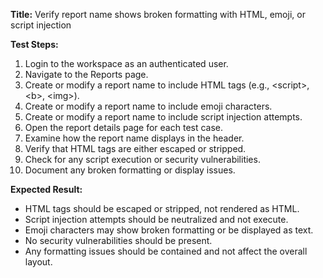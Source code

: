 **Title:** Verify report name shows broken formatting with HTML, emoji, or script injection

**Test Steps:**
1. Login to the workspace as an authenticated user.
2. Navigate to the Reports page.
3. Create or modify a report name to include HTML tags (e.g., &lt;script&gt;, &lt;b&gt;, &lt;img&gt;).
4. Create or modify a report name to include emoji characters.
5. Create or modify a report name to include script injection attempts.
6. Open the report details page for each test case.
7. Examine how the report name displays in the header.
8. Verify that HTML tags are either escaped or stripped.
9. Check for any script execution or security vulnerabilities.
10. Document any broken formatting or display issues.

**Expected Result:**
* HTML tags should be escaped or stripped, not rendered as HTML.
* Script injection attempts should be neutralized and not execute.
* Emoji characters may show broken formatting or be displayed as text.
* No security vulnerabilities should be present.
* Any formatting issues should be contained and not affect the overall layout.